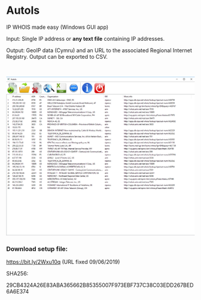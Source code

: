 # AutoIs
IP WHOIS made easy (Windows GUI app)

Input: Single IP address or **any text file** containing IP addresses.

Output: GeoIP data (Cymru) and an URL to the associated Regional Internet Registry.
Output can be exported to CSV.

<br />


![alt text](https://raw.githubusercontent.com/s4vgR/AutoIs/master/media/Screenshot_1.png)


### **Download** setup file:

https://bit.ly/2Wxu10q (URL fixed 09/06/2019)

SHA256:

29CB4324A26E83ABA365662B85355007F973EBF737C38C03EDD267BED6A6E374
